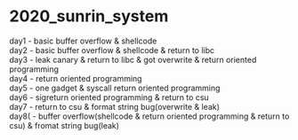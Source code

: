 # 2020_sunrin_system
day1 - basic buffer overflow & shellcode  
day2 - basic buffer overflow & shellcode & return to libc  
day3 - leak canary & return to libc & got overwrite & return oriented programming  
day4 - return oriented programming  
day5 - one gadget & syscall return oriented programming  
day6 - sigreturn oriented programming & return to csu  
day7 - return to csu & format string bug(overwrite & leak)  
day8( - buffer overflow(shellcode & return oriented programming & return to csu) & fromat string bug(leak)  
